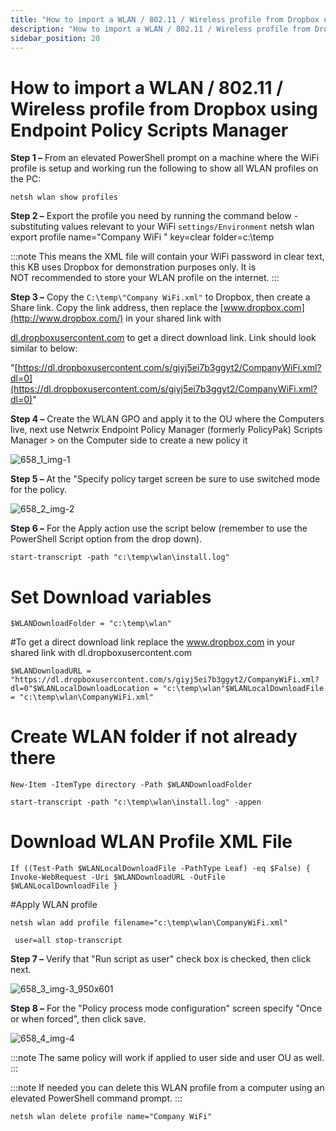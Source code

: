 ```yaml
---
title: "How to import a WLAN / 802.11 / Wireless profile from Dropbox using Endpoint Policy Scripts Manager"
description: "How to import a WLAN / 802.11 / Wireless profile from Dropbox using Endpoint Policy Scripts Manager"
sidebar_position: 20
---
```


# How to import a WLAN / 802.11 / Wireless profile from Dropbox using Endpoint Policy Scripts Manager

**Step 1 –** From an elevated PowerShell prompt on a machine where the WiFi profile is setup and
working run the following to show all WLAN profiles on the PC:

`netsh wlan show profiles`

**Step 2 –** Export the profile you need by running the command below - substituting values relevant
to your WiFi `settings/Environment`
netsh wlan export profile name="Company WiFi " key=clear folder=c:\temp

:::note
This means the XML file will contain your WiFi password in clear text, this KB uses
Dropbox for demonstration purposes only. It is NOT recommended to store your WLAN profile on the
internet.
:::


**Step 3 –** Copy the `C:\temp\"Company WiFi.xml"` to Dropbox, then create a Share link. Copy the
link address, then replace the [www.dropbox.com](http://www.dropbox.com/) in your shared link with

[dl.dropboxusercontent.com](http://dl.dropboxusercontent.com/) to get a direct download link. Link
should look similar to below:

"[https://dl.dropboxusercontent.com/s/giyj5ei7b3ggyt2/CompanyWiFi.xml?dl=0](https://dl.dropboxusercontent.com/s/giyj5ei7b3ggyt2/CompanyWiFi.xml?dl=0)"

**Step 4 –** Create the WLAN GPO and apply it to the OU where the Computers live, next use Netwrix
Endpoint Policy Manager (formerly PolicyPak) Scripts Manager > on the Computer side to create a new
policy it

![658_1_img-1](/images/endpointpolicymanager/scriptstriggers/497_1_img-1.webp)

**Step 5 –** At the "Specify policy target screen be sure to use switched mode for the policy.

![658_2_img-2](/images/endpointpolicymanager/scriptstriggers/497_2_img-2.webp)

**Step 6 –** For the Apply action use the script below (remember to use the PowerShell Script option
from the drop down).

`start-transcript -path "c:\temp\wlan\install.log"`

# Set Download variables

`$WLANDownloadFolder = "c:\temp\wlan"`

#To get a direct download link replace the www.dropbox.com in your shared link with
dl.dropboxusercontent.com

`$WLANDownloadURL = "https://dl.dropboxusercontent.com/s/giyj5ei7b3ggyt2/CompanyWiFi.xml?dl=0"$WLANLocalDownloadLocation = "c:\temp\wlan"$WLANLocalDownloadFile = "c:\temp\wlan\CompanyWiFi.xml"`

# Create WLAN folder if not already there

`New-Item -ItemType directory -Path $WLANDownloadFolder `

`start-transcript -path "c:\temp\wlan\install.log" -appen`

# Download WLAN Profile XML File

`If ((Test-Path $WLANLocalDownloadFile -PathType Leaf) -eq $False) { Invoke-WebRequest -Uri $WLANDownloadURL -OutFile $WLANLocalDownloadFile }`

#Apply WLAN profile

`netsh wlan add profile filename="c:\temp\wlan\CompanyWiFi.xml"`

` user=all stop-transcript`

**Step 7 –** Verify that "Run script as user" check box is checked, then click next.

![658_3_img-3_950x601](/images/endpointpolicymanager/scriptstriggers/658_3_img-3_950x601.webp)

**Step 8 –** For the "Policy process mode configuration" screen specify "Once or when forced", then
click save.

![658_4_img-4](/images/endpointpolicymanager/scriptstriggers/658_4_img-4.webp)

:::note
The same policy will work if applied to user side and user OU as well.
:::


:::note
If needed you can delete this WLAN profile from a computer using an elevated PowerShell
command prompt.
:::


`netsh wlan delete profile name="Company WiFi"`
